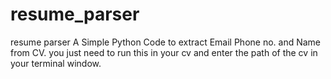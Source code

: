 # resume_parser
resume parser
A Simple Python Code to extract Email Phone no. and Name from CV.
you just need to run this in your cv and enter the path of the cv in your terminal window.
